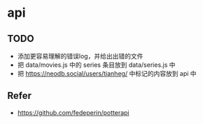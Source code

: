 # api

## TODO

- 添加更容易理解的错误log，并给出出错的文件
- 把 data/movies.js 中的 series 条目放到 data/series.js 中
- 把 https://neodb.social/users/tianheg/ 中标记的内容放到 api 中

## Refer

- https://github.com/fedeperin/potterapi
